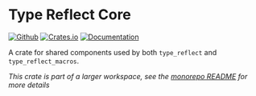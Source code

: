 # Type Reflect Core

[![Github](https://img.shields.io/badge/github-source-blue?logo=github)](type_reflect_core) [![Crates.io](https://img.shields.io/crates/v/type_reflect_core.svg)](https://crates.io/crates/type_reflect_core) [![Documentation](https://docs.rs/type_reflect_core/badge.svg)](https://docs.rs/type_reflect_core)

A crate for shared components used by both `type_reflect` and `type_reflect_macros`.

*This crate is part of a larger workspace, see the [monorepo README](../) for more details*

